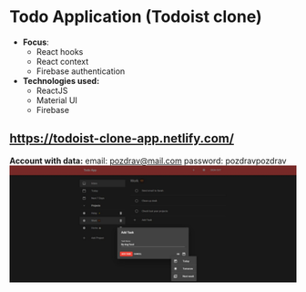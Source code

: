 # Todo Application (Todoist clone)

* **Focus**: 
  * React hooks
  * React context
  * Firebase authentication
* **Technologies used:** 
  * ReactJS 
  * Material UI
  * Firebase

## https://todoist-clone-app.netlify.com/  
**Account with data:**
email: pozdrav@mail.com
password: pozdravpozdrav
![Website Preview](https://raw.githubusercontent.com/urosradosavljevic/ReactJS-Todo-App-with-auth/master/preview.JPG)
